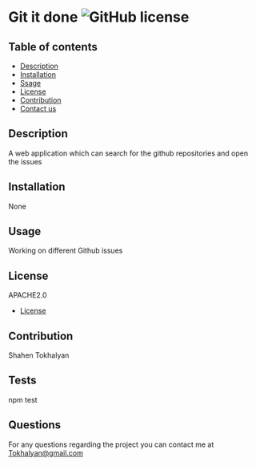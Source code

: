 # Git it done ![GitHub license](https://img.shields.io/badge/license-APACHE2.0-yellowgreen.svg)

## Table of contents
* [Description](#description)
* [Installation](#dependencies)
* [Ssage](#usage)
* [License](#license)
* [Contribution](#contribution)
* [Contact us](#email)
    
## Description
A web application which can search for the github repositories and open the issues

## Installation
None

## Usage
Working on different Github issues

## License
APACHE2.0 
* [License](#license)


## Contribution
Shahen Tokhalyan

## Tests
npm test

## Questions
For any questions regarding the project you can contact me at Tokhalyan@gmail.com
  